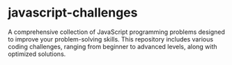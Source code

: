 # javascript-challenges

A comprehensive collection of JavaScript programming problems designed to improve your problem-solving skills. This repository includes various coding challenges, ranging from beginner to advanced levels, along with optimized solutions.